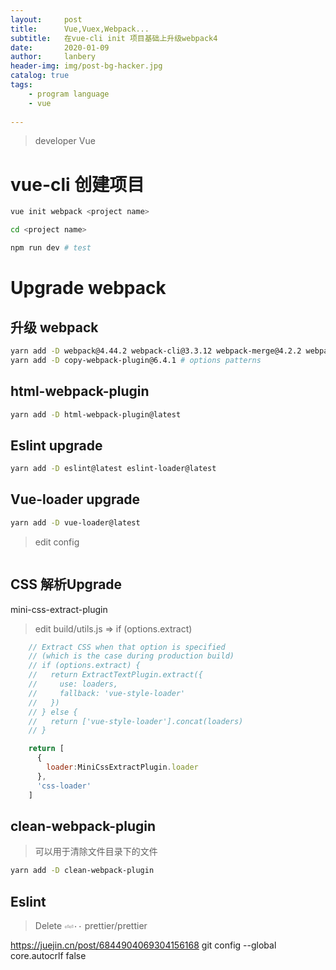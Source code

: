 ```yaml
---
layout:     post
title:      Vue,Vuex,Webpack...
subtitle:   在vue-cli init 项目基础上升级webpack4
date:       2020-01-09
author:     lanbery
header-img: img/post-bg-hacker.jpg
catalog: true
tags:
    - program language
    - vue
    
---
```


> developer
> Vue


# vue-cli 创建项目

```bash
vue init webpack <project name> 

cd <project name> 

npm run dev # test 
```


#  Upgrade webpack 

## 升级 webpack 

```bash 
yarn add -D webpack@4.44.2 webpack-cli@3.3.12 webpack-merge@4.2.2 webpack-dev-server@latest 
yarn add -D copy-webpack-plugin@6.4.1 # options patterns
```

## html-webpack-plugin

```bash 
yarn add -D html-webpack-plugin@latest 

```
## Eslint upgrade 

```bash 
yarn add -D eslint@latest eslint-loader@latest
```

## Vue-loader upgrade 

```bash
yarn add -D vue-loader@latest

```

> edit config 

```js 


```

## CSS 解析Upgrade

mini-css-extract-plugin

> edit build/utils.js => if (options.extract) 

```js 
    // Extract CSS when that option is specified
    // (which is the case during production build)
    // if (options.extract) {
    //   return ExtractTextPlugin.extract({
    //     use: loaders,
    //     fallback: 'vue-style-loader'
    //   })
    // } else {
    //   return ['vue-style-loader'].concat(loaders)
    // }

    return [
      {
        loader:MiniCssExtractPlugin.loader
      },
      'css-loader'
    ]
``` 

## clean-webpack-plugin

> 可以用于清除文件目录下的文件

```bash
yarn add -D clean-webpack-plugin
```

## Eslint 

> Delete `⏎⏎··`  prettier/prettier 

https://juejin.cn/post/6844904069304156168
git config --global core.autocrlf false